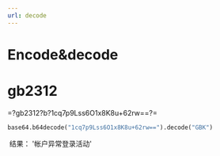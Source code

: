 ```yaml
---
url: decode
---
```


# Encode&decode

<a name="GkAZZ"></a>
# gb2312
=?gb2312?b?1cq7p9Lss6O1x8K8u+62rw==?=
```python
base64.b64decode("1cq7p9Lss6O1x8K8u+62rw==").decode("GBK")
```
 结果： '帐户异常登录活动'

